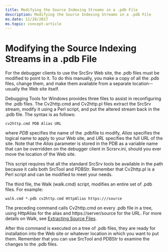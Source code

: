 ```yaml
---
title: Modifying the Source Indexing Streams in a .pdb File
description: Modifying the Source Indexing Streams in a .pdb File
ms.date: 11/28/2017
ms.topic: concept-article
---
```


# Modifying the Source Indexing Streams in a .pdb File


For the debugger clients to use the SrcSrv Web site, the .pdb files must be modified to point to it. To do this manually, you make a copy of all the .pdb files, change them, and make them available from a separate location--usually the Web site itself.

Debugging Tools for Windows provides three files to assist in reconfiguring the .pdb files. The Cv2http.cmd and Cv2http.pl files extract the SrcSrv stream, modify it using a Perl script, and put the altered stream back in the .pdb file. The syntax is as follows:

```console
cv2http.cmd PDB Alias URL
```

where *PDB* specifies the name of the .pdbfile to modify, *Alias* specifies the logical name to apply to your Web site, and *URL* specifies the full URL of the site. Note that the *Alias* parameter is stored in the PDB as a variable name that can be overridden on the debugger client in Scrsrv.ini, should you ever move the location of the Web site.

This script requires that all the standard SrcSrv tools be available in the path because it calls both SrcTool and PDBStr. Remember that Cv2http.pl is a Perl script and can be modified to meet your needs.

The third file, the Walk (walk.cmd) script, modifies an entire set of .pdb files. For example:

```console
walk.cmd *.pdb cv2http.cmd HttpAlias https:///source
```

The preceding command calls Cv2http.cmd on every .pdb file in a tree, using HttpAlias for the alias and https://server/source for the URL. For more details on Walk, see [Extracting Source Files](extracting-source-files.md).

After this command is executed on a tree of .pdb files, they are ready for installation into the Web site or whatever location in which you want to put them. Remember that you can use SrcTool and PDBStr to examine the changes to the .pdb files.

 

 
